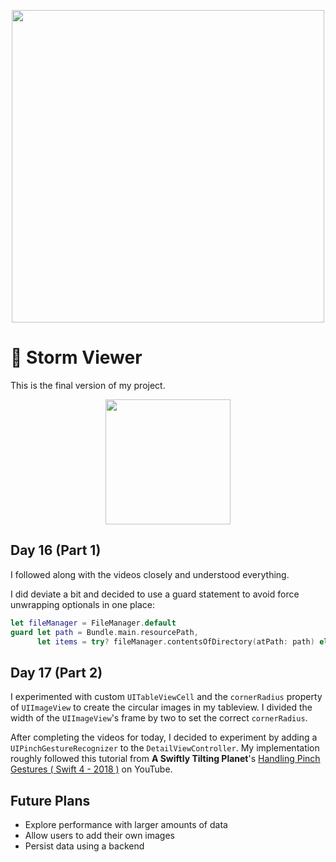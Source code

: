  <p align="center"><img src="https://github.com/neilhiddink/HwS/blob/1aff6f6451bfbef908e80d071cde9f3f30158242/00.%20Resources/banner-100.png" width="500"></p>
 
# 📱 Storm Viewer

This is the final version of my project.

 <p align="center"><img src="https://media.giphy.com/media/1BGSyKTIWryNWISnnG/giphy.gif" width="200"></p>

## Day 16 (Part 1)

I followed along with the videos closely and understood everything.

I did deviate a bit and decided to use a guard statement to avoid force unwrapping optionals in one place:

```swift
let fileManager = FileManager.default
guard let path = Bundle.main.resourcePath,
      let items = try? fileManager.contentsOfDirectory(atPath: path) else { return }
```

## Day 17 (Part 2)

I experimented with custom `UITableViewCell` and the `cornerRadius` property of `UIImageView` to create the circular images in my tableview. I divided the width of the `UIImageView`'s frame by two to set the correct `cornerRadius`. 

After completing the videos for today, I decided to experiment by adding a `UIPinchGestureRecognizer` to the `DetailViewController`. My implementation roughly followed this tutorial from **A Swiftly Tilting Planet**'s [Handling Pinch Gestures ( Swift 4 - 2018 )](https://youtu.be/x_u29UpaoPo) on YouTube.

## Future Plans

- Explore performance with larger amounts of data
- Allow users to add their own images
- Persist data using a backend
